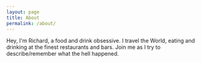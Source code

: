 ```yaml
---
layout: page
title: About
permalink: /about/
---
```


Hey, I'm Richard, a food and drink obsessive. I travel the World, eating and drinking at the finest restaurants and bars. Join me as I try to describe/remember what the hell happened.

